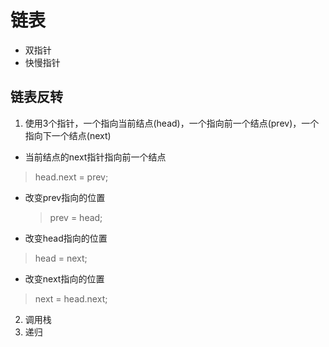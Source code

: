 # 链表

- 双指针
- 快慢指针



## 链表反转

1. 使用3个指针，一个指向当前结点(head)，一个指向前一个结点(prev)，一个指向下一个结点(next)

- 当前结点的next指针指向前一个结点

> head.next = prev;

- 改变prev指向的位置

  > prev = head;

- 改变head指向的位置

> head = next;

- 改变next指向的位置

> next = head.next;



2. 调用栈
3. 递归